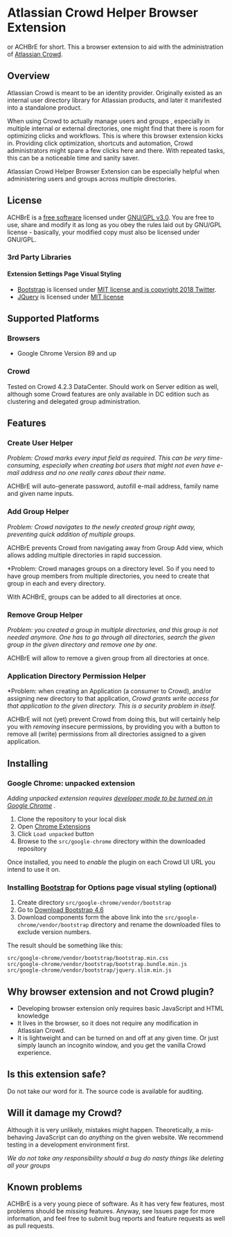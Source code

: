 # Atlassian Crowd Helper Browser Extension

or ACHBrE for short. This a browser extension to aid with the administration
of [Atlassian Crowd](https://www.atlassian.com/software/crowd).

## Overview

Atlassian Crowd is meant to be an identity provider. Originally existed as an internal user directory library for
Atlassian products, and later it manifested into a standalone product.

When using Crowd to actually manage users and groups , especially in multiple internal or external directories, one
might find that there is room for optimizing clicks and workflows. This is where this browser extension kicks in.
Providing click optimization, shortcuts and automation, Crowd administrators might spare a few clicks here and there.
With repeated tasks, this can be a noticeable time and sanity saver.

Atlassian Crowd Helper Browser Extension can be especially helpful when administering users and groups across multiple
directories.

## License

ACHBrE is a [free software](http://www.gnu.org/licenses/quick-guide-gplv3.html) licensed
under [GNU/GPL v3.0](LICENSE.md). You are free to use, share and modify it as long as you obey the rules laid out by
GNU/GPL license - basically, your modified copy must also be licensed under GNU/GPL.

### 3rd Party Libraries

#### Extension Settings Page Visual Styling

* [Bootstrap](https://getbootstrap.com) is licensed
  under [MIT license and is copyright 2018 Twitter](https://getbootstrap.com/docs/4.0/about/license/).
* [JQuery](https://jquery.org/) is licensed under [MIT license](https://jquery.org/license/)

## Supported Platforms

### Browsers

* Google Chrome Version 89 and up

### Crowd

Tested on Crowd 4.2.3 DataCenter. Should work on Server edition as well, although some Crowd features are only available
in DC edition such as clustering and delegated group administration.

## Features

### Create User Helper

*Problem: Crowd marks every input field as required. This can be very time-consuming, especially when creating bot users
that might not even have e-mail address and no one really cares about their *name**.

ACHBrE will auto-generate password, autofill e-mail address, family name and given name inputs.

### Add Group Helper

*Problem: Crowd navigates to the newly created group right away, preventing quick addition of multiple groups.*

ACHBrE prevents Crowd from navigating away from Group Add view, which allows adding multiple directories in rapid
succession.

*Problem: Crowd manages groups on a directory level. So if you need to have group members from multiple directories, you
need to create that group in each and every directory.

With ACHBrE, groups can be added to all directories at once.

### Remove Group Helper

*Problem: you created a group in multiple directories, and this group is not needed anymore. One has to go through all
directories, search the given group in the given directory and remove one by one.*

ACHBrE will allow to remove a given group from all directories at once.

### Application Directory Permission Helper

*Problem: when creating an Application (a consumer to Crowd), and/or assigning new directory to that application, *Crowd
grants write access for that application to the given directory. *This is a security problem in itself.**

ACHBrE will not (yet) prevent Crowd from doing this, but will certainly help you with *removing* insecure permissions,
by providing you with a button to remove all (write) permissions from all directories assigned to a given application.

## Installing

### Google Chrome: unpacked extension

*Adding unpacked extension
requires [developer mode to be turned on in Google Chrome](https://developer.chrome.com/docs/extensions/mv2/faq/#:~:text=You%20can%20start%20by%20turning,a%20packaged%20extension%2C%20and%20more.)
.*

1. Clone the repository to your local disk
1. Open [Chrome Extensions](chrome://extensions)
1. Click ```Load unpacked``` button
1. Browse to the ```src/google-chrome``` directory within the downloaded repository

Once installed, you need to *enable* the plugin on each Crowd UI URL you intend to use it on.

### Installing [Bootstrap](https://getbootstrap.com) for Options page visual styling (optional)

1. Create directory ```src/google-chrome/vendor/bootstrap```
1. Go to [Download Bootstrap 4.6](https://getbootstrap.com/docs/4.6/getting-started/introduction/)
1. Download components form the above link into the ```src/google-chrome/vendor/bootstrap``` directory
   and rename the downloaded files to exclude version numbers.
   
The result should be something like this:
```
src/google-chrome/vendor/bootstrap/bootstrap.min.css
src/google-chrome/vendor/bootstrap/bootstrap.bundle.min.js
src/google-chrome/vendor/bootstrap/jquery.slim.min.js
```

## Why browser extension and not Crowd plugin?

* Developing browser extension only requires basic JavaScript and HTML knowledge
* It lives in the browser, so it does not require any modification in Atlassian Crowd.
* It is lightweight and can be turned on and off at any given time. Or just simply launch an incognito window, and you
  get the vanilla Crowd experience.

## Is this extension safe?

Do not take our word for it. The source code is available for auditing.

## Will it damage my Crowd?

Although it is very unlikely, mistakes might happen. Theoretically, a mis-behaving JavaScript can do *anything* on the
given website. We recommend testing in a development environment first.

*We do not take any responsibility should a bug do nasty things like deleting all your groups*

## Known problems

ACHBrE is a very young piece of software. As it has very few features, most problems should be *missing* features.
Anyway, see Issues page for more information, and feel free to submit bug reports and feature requests as well as pull
requests.
